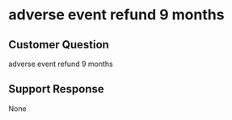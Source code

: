 # adverse event refund 9 months

## Customer Question

adverse event refund 9 months

## Support Response

None
